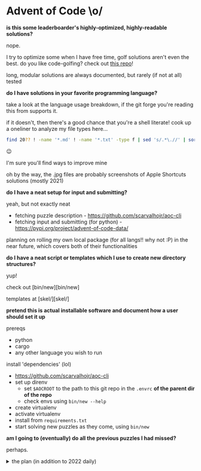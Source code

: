 # Advent of Code \o/

**is this some leaderboarder's highly-optimized, highly-readable solutions?**

nope.

I try to optimize some when I have free time, golf solutions aren't even the best.
do you like code-golfing? check out [this
repo](https://github.com/Starwort/advent-of-golf-2022)!

long, modular solutions are always documented, but rarely (if not at all) tested

**do I have solutions in your favorite programming language?**

take a look at the language usage breakdown, if the git forge you're reading
this from supports it.

if it doesn't, then there's a good chance that you're a shell literate! cook up
a oneliner to analyze my file types here...

```sh
find 20?? ! -name '*.md' ! -name '*.txt' -type f | sed 's/.*\.//' | sort | uniq -c | sort -bnr
```

😉

I'm sure you'll find ways to improve mine

oh by the way, the .jpg files are probably screenshots of Apple Shortcuts
solutions (mostly 2021)

**do I have a neat setup for input and submitting?**

yeah, but not exactly neat

- fetching puzzle description - https://github.com/scarvalhojr/aoc-cli
- fetching input and submitting (for python) - https://pypi.org/project/advent-of-code-data/

planning on rolling my own local package (for all langs!! why not :P) in the
near future, which covers both of their functionalities

**do I have a neat script or templates which I use to create new directory structures?**

yup!

check out [bin/new][bin/new]

templates at [skel/][skel/]

**pretend this is actual installable software and document how a user should set it up**

prereqs
- python
- cargo
- any other language you wish to run

install 'dependencies' (lol)
- https://github.com/scarvalhojr/aoc-cli
- set up direnv
  - set `$AOCROOT` to the path to this git repo in the `.envrc` **of the parent dir of the repo**
  - check envs using `bin/new --help`
- create virtualenv
- activate virtualenv
- install from `requirements.txt`
- start solving new puzzles as they come, using `bin/new`

**am I going to (eventually) do all the previous puzzles I had missed?**

perhaps.

<details>
<summary>the plan (in addition to 2022 daily)</summary>

- [x] 2020 (python) days 1-5
- [ ] 2020 (python) days 6-10
- [ ] 2020 (python) days 11-15
- [ ] 2021 (python) days 1-5
- [ ] 2020 (golang) days 1-5
- [ ] 2020 (golang) days 6-10
- [ ] 2020 (golang) days 11-15
- [ ] 2021 (golang) days 1-5
- [ ] 2021 (shell) days 1-5
- [ ] 2020 (java) days 1-5
- [ ] 2021 (python) days 6-10
- [ ] 2021 (python) days 11-15
- [ ] 2021 (golang) days 6-10
- [ ] 2021 (golang) days 11-15
- [ ] 2020 (shell) days 1-5
- [ ] 2020 (lua) days 1-5
- [ ] 2021 (lua) days 1-5

- [ ] 2020 (python) days 16-20
- [ ] 2020 (golang) days 16-20
- [ ] 2020 (python) days 20-25
- [ ] 2020 (java) days 16-20
- [ ] 2020 (golang) days 20-25


wow, you're still reading?

</details>

